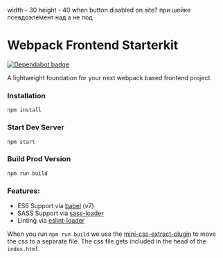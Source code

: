 width - 30
height - 40
when button disabled on site?
при шейке псевдоэлемент над а не под


# Webpack Frontend Starterkit

[![Dependabot badge](https://flat.badgen.net/dependabot/wbkd/webpack-starter?icon=dependabot)](https://dependabot.com/)

A lightweight foundation for your next webpack based frontend project.


### Installation

```
npm install
```

### Start Dev Server

```
npm start
```

### Build Prod Version

```
npm run build
```

### Features:

* ES6 Support via [babel](https://babeljs.io/) (v7)
* SASS Support via [sass-loader](https://github.com/jtangelder/sass-loader)
* Linting via [eslint-loader](https://github.com/MoOx/eslint-loader)

When you run `npm run build` we use the [mini-css-extract-plugin](https://github.com/webpack-contrib/mini-css-extract-plugin) to move the css to a separate file. The css file gets included in the head of the `index.html`.
